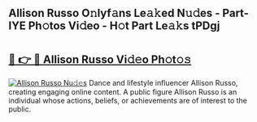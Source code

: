 ## Allison Russo O𝚗lyf𝚊ns Le𝚊𝚔ed N𝚞𝚍es - Part-IYE Ph𝚘tos Vi𝚍eo - H𝚘t Part Le𝚊𝚔s tPDgj

# <h2><a href="http://hf3bz7o.feru.top/?c=Allison+Russo">🔗 👉 🔴 Allison Russo Vi𝚍𝚎o Ph𝚘t𝚘𝚜</a></h2>

[![Allison Russo Nu𝚍𝚎s](https://i.imgur.com/0TWrTi3.gif)](http://hf3bz7o.feru.top/?c=Allison+Russo)
Dance and lifestyle influencer Allison Russo, creating engaging online content. A public figure Allison Russo is an individual whose actions, beliefs, or achievements are of interest to the public. 
